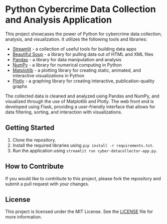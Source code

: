 # Python Cybercrime Data Collection and Analysis Application

This project showcases the power of Python for cybercrime data collection, analysis, and visualization. It utilizes the following tools and libraries:

- [Streamlit](https://streamlit.io/) - a collection of useful tools for building data apps
- [Beautiful Soup](https://www.crummy.com/software/BeautifulSoup/) - a library for pulling data out of HTML and XML files
- [Pandas](https://pandas.pydata.org/) - a library for data manipulation and analysis
- [NumPy](https://numpy.org/) - a library for numerical computing in Python
- [Matplotlib](https://matplotlib.org/) - a plotting library for creating static, animated, and interactive visualizations in Python
- [Plotly](https://plotly.com/python/) - a graphing library for creating interactive, publication-quality graphs

The collected data is cleaned and analyzed using Pandas and NumPy, and visualized through the use of Matplotlib and Plotly. The web front end is developed using Flask, providing a user-friendly interface that allows for data filtering, sorting, and interaction with visualizations.

## Getting Started

1. Clone the repository.
2. Install the required libraries using `pip install -r requirements.txt`.
3. Run the application using `streamlit run cyber-datacollector-app.py`.

## How to Contribute

If you would like to contribute to this project, please fork the repository and submit a pull request with your changes. 

## License

This project is licensed under the MIT License. See the [LICENSE](LICENSE) file for more information.
